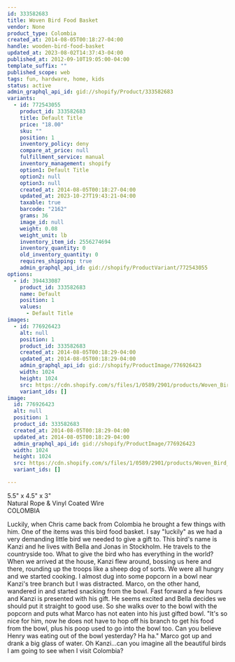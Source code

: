 ```yaml
---
id: 333582683
title: Woven Bird Food Basket
vendor: None
product_type: Colombia
created_at: 2014-08-05T00:18:27-04:00
handle: wooden-bird-food-basket
updated_at: 2023-08-02T14:37:43-04:00
published_at: 2012-09-10T19:05:00-04:00
template_suffix: ""
published_scope: web
tags: fun, hardware, home, kids
status: active
admin_graphql_api_id: gid://shopify/Product/333582683
variants:
  - id: 772543055
    product_id: 333582683
    title: Default Title
    price: "18.00"
    sku: ""
    position: 1
    inventory_policy: deny
    compare_at_price: null
    fulfillment_service: manual
    inventory_management: shopify
    option1: Default Title
    option2: null
    option3: null
    created_at: 2014-08-05T00:18:27-04:00
    updated_at: 2023-10-27T19:43:21-04:00
    taxable: true
    barcode: "2162"
    grams: 36
    image_id: null
    weight: 0.08
    weight_unit: lb
    inventory_item_id: 2556274694
    inventory_quantity: 0
    old_inventory_quantity: 0
    requires_shipping: true
    admin_graphql_api_id: gid://shopify/ProductVariant/772543055
options:
  - id: 394433087
    product_id: 333582683
    name: Default
    position: 1
    values:
      - Default Title
images:
  - id: 776926423
    alt: null
    position: 1
    product_id: 333582683
    created_at: 2014-08-05T00:18:29-04:00
    updated_at: 2014-08-05T00:18:29-04:00
    admin_graphql_api_id: gid://shopify/ProductImage/776926423
    width: 1024
    height: 1024
    src: https://cdn.shopify.com/s/files/1/0589/2901/products/Woven_Bird_Food_Basket-1887903024-O.jpeg?v=1407212309
    variant_ids: []
image:
  id: 776926423
  alt: null
  position: 1
  product_id: 333582683
  created_at: 2014-08-05T00:18:29-04:00
  updated_at: 2014-08-05T00:18:29-04:00
  admin_graphql_api_id: gid://shopify/ProductImage/776926423
  width: 1024
  height: 1024
  src: https://cdn.shopify.com/s/files/1/0589/2901/products/Woven_Bird_Food_Basket-1887903024-O.jpeg?v=1407212309
  variant_ids: []

---
```


5.5" x 4.5" x 3"  
Natural Rope & Vinyl Coated Wire  
COLOMBIA

Luckily, when Chris came back from Colombia he brought a few things with him. One of the items was this bird food basket. I say "luckily" as we had a very demanding little bird we needed to give a gift to. This bird's name is Kanzi and he lives with Bella and Jonas in Stockholm. He travels to the countryside too. What to give the bird who has everything in the world? When we arrived at the house, Kanzi flew around, bossing us here and there, rounding up the troops like a sheep dog of sorts. We were all hungry and we started cooking. I almost dug into some popcorn in a bowl near Kanzi's tree branch but I was distracted. Marco, on the other hand, wandered in and started snacking from the bowl. Fast forward a few hours and Kanzi is presented with his gift. He seems excited and Bella decides we should put it straight to good use. So she walks over to the bowl with the popcorn and puts what Marco has not eaten into his just gifted bowl. "It's so nice for him, now he does not have to hop off his branch to get his food from the bowl, plus his poop used to go into the bowl too. Can you believe Henry was eating out of the bowl yesterday? Ha ha." Marco got up and drank a big glass of water. Oh Kanzi...can you imagine all the beautiful birds I am going to see when I visit Colombia?